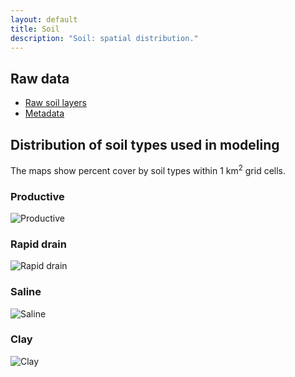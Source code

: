 ```yaml
---
layout: default
title: Soil
description: "Soil: spatial distribution."
---
```


## Raw data

* <a href="{{ site.ftproot }}/geospatial/soil/ABMI_soilTypes_LayerJan2014.gdb.zip">Raw soil layers</a>
* <a href="{{ site.ftproot }}/geospatial/soil/soillayersfortheabmisppwebsite.zip">Metadata</a>

## Distribution of soil types used in modeling

The maps show percent cover by soil types within 1 km<sup>2</sup> grid cells.

<div class="col-6 col-sm-6 col-lg-6">
<h3>Productive</h3>
<img src="{{ site.contents }}/geospatial/soil/Productive.png" class="img-responsive" alt="Productive"/>
</div>

<div class="col-6 col-sm-6 col-lg-6">
<h3>Rapid drain</h3>
<img src="{{ site.contents }}/geospatial/soil/RapidDrain.png" class="img-responsive" alt="Rapid drain"/>
</div>

<div class="col-6 col-sm-6 col-lg-6">
<h3>Saline</h3>
<img src="{{ site.contents }}/geospatial/soil/Saline.png" class="img-responsive" alt="Saline"/>
</div>

<div class="col-6 col-sm-6 col-lg-6">
<h3>Clay</h3>
<img src="{{ site.contents }}/geospatial/soil/Clay.png" class="img-responsive" alt="Clay"/>
</div>
